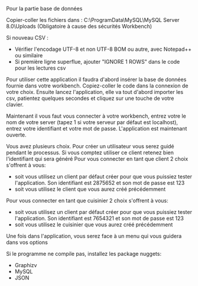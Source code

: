 Pour la partie base de données

Copier-coller les fichiers dans :
C:\ProgramData\MySQL\MySQL Server 8.0\Uploads
(Obligatoire à cause des sécurités Workbench)

Si nouveau CSV : 
- Vérifier l'encodage UTF-8 et non UTF-8 BOM ou autre, avec Notepad++ ou similaire
- Si première ligne superflue, ajouter "IGNORE 1 ROWS" dans le code pour les lectures csv

Pour utiliser cette application il faudra d'abord insérer la base de données fournie dans votre workbench.
Copiez-coller le code dans la connexion de votre choix.
Ensuite lancez l'application, elle va tout d'abord importer les csv, patientez quelques secondes et cliquez sur une touche de votre clavier.

Maintenant il vous faut vous connecter à votre workbench, entrez votre le nom de votre server (tapez 1 si votre serveur par défaut est localhost), entrez votre identifiant et votre mot de passe.
L'application est maintenant ouverte.

Vous avez plusieurs choix. 
Pour créer un utilisateur vous serez guidé pendant le processus. Si vous comptez utiliser ce client retenez bien l'identifiant qui sera généré
Pour vous connecter en tant que client 2 choix s'offrent à vous:
  - soit vous utilisez un client par défaut créer pour que vous puissiez tester l'application. Son identifiant est 2875652 et son mot de passe est 123
  - soit vous utilisez le client que vous aurez créé précédemment

Pour vous connecter en tant que cuisinier 2 choix s'offrent à vous:
  - soit vous utilisez un client par défaut créer pour que vous puissiez tester l'application. Son identifiant est 7654321 et son mot de passe est 123
  - soit vous utilisez le cuisinier que vous aurez créé précédemment

Une fois dans l'application, vous serez face à un menu qui vous guidera dans vos options

Si le programme ne compile pas, installez les package nuggets:
- Graphizv
- MySQL
- JSON
